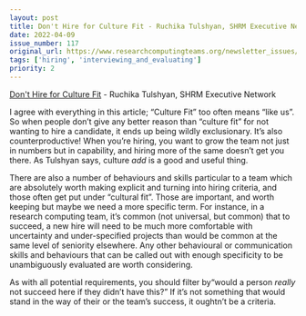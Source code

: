 ```yaml
---
layout: post
title: Don't Hire for Culture Fit - Ruchika Tulshyan, SHRM Executive Network
date: 2022-04-09
issue_number: 117
original_url: https://www.researchcomputingteams.org/newsletter_issues/0117
tags: ['hiring', 'interviewing_and_evaluating']
priority: 2
---
```


<!-- markdownlint-disable MD033 -->
<!-- markdownlint-disable MD041 -->
<!-- markdownlint-disable MD049 -->

[Don't Hire for Culture Fit](https://www.shrm.org/executive/resources/articles/pages/dont-hire-for-culture-fit-tulshyan.aspx) - Ruchika Tulshyan, SHRM Executive Network

I agree with everything in this article; “Culture Fit” too often means “like us”.  So when people don’t give any better reason than “culture fit” for not wanting to hire a candidate, it ends up being wildly exclusionary.  It’s also counterproductive!  When you’re hiring, you want to grow the team not just in numbers but in capability, and hiring more of the same doesn’t get you there.  As Tulshyan says, culture *add* is a good and useful thing.

There are also a number of behaviours and skills particular to a team  which are absolutely worth making explicit and turning into hiring criteria, and those often get put under “cultural fit”.  Those are important, and worth keeping but maybe we need a more specific term.  For instance, in a research computing team, it’s common (not universal, but common) that to succeed, a new hire will need to be much more comfortable with uncertainty and under-specified projects than would be common at the same level of seniority elsewhere.   Any other behavioural or communication skills and behaviours that can be called out with enough specificity to be unambiguously evaluated are worth considering.

As with all potential requirements, you should filter by“would a person *really* not succeed here if they didn’t have this?” If it’s not something that would stand in the way of their or the team’s success, it oughtn’t be a criteria.